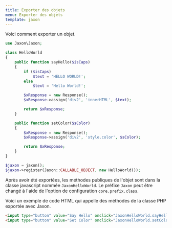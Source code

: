 ```yaml
---
title: Exporter des objets
menu: Exporter des objets
template: jaxon
---
```


Voici comment exporter un objet.

```php
use Jaxon\Jaxon;

class HelloWorld
{
    public function sayHello($isCaps)
    {
        if ($isCaps)
            $text = 'HELLO WORLD!';
        else
            $text = 'Hello World!';

        $xResponse = new Response();
        $xResponse->assign('div2', 'innerHTML', $text);

        return $xResponse;
    }

    public function setColor($sColor)
    {
        $xResponse = new Response();
        $xResponse->assign('div2', 'style.color', $sColor);

        return $xResponse;
    }
}

$jaxon = jaxon();
$jaxon->register(Jaxon::CALLABLE_OBJECT, new HelloWorld());
```

Après avoir été exportées, les méthodes publiques de l'objet sont dans la classe javascript nommée `JaxonHelloWorld`.
Le préfixe `Jaxon` peut être changé à l'aide de l'option de configuration `core.prefix.class`.

Voici un exemple de code HTML qui appelle des méthodes de la classe PHP exportée avec Jaxon.
```html
<input type="button" value="Say Hello" onclick="JaxonHelloWorld.sayHello(0)" />
<input type="button" value="Set Color" onclick="JaxonHelloWorld.setColor('red')" />
```
